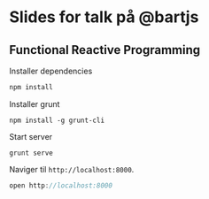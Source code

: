 # Slides for talk på @bartjs
## Functional Reactive Programming

Installer dependencies
```sh
npm install
```

Installer grunt

```
npm install -g grunt-cli
```

Start server
```
grunt serve
```


Naviger til `http://localhost:8000`.

```javascript
open http://localhost:8000
```